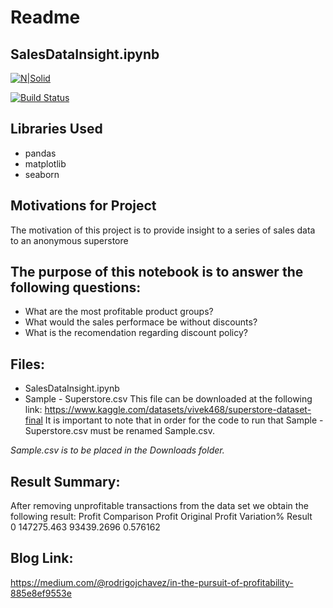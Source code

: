 # Readme
## SalesDataInsight.ipynb

[![N|Solid](https://cldup.com/dTxpPi9lDf.thumb.png)](https://nodesource.com/products/nsolid)

[![Build Status](https://travis-ci.org/joemccann/dillinger.svg?branch=master)](https://travis-ci.org/joemccann/dillinger)
## Libraries Used
- pandas
- matplotlib
- seaborn
## Motivations for Project
The motivation of this project is to provide insight to a series of sales data to an anonymous superstore
## The purpose of this notebook is to answer the following questions:

- What are the most profitable product groups?
- What would the sales performace be without discounts?
- What is the recomendation regarding discount policy?

## Files:
- SalesDataInsight.ipynb 
- Sample - Superstore.csv
This file can be downloaded at the following link:
https://www.kaggle.com/datasets/vivek468/superstore-dataset-final 
It is important to note that in order for the code to run that Sample - Superstore.csv must be renamed Sample.csv.

_Sample.csv is to be placed in the Downloads folder._

## Result Summary:
After removing unprofitable transactions from the data set we obtain the following result:
Profit Comparison
            Profit  Original Profit  Variation%
Result                                         
0       147275.463       93439.2696    0.576162

## Blog Link:
  https://medium.com/@rodrigojchavez/in-the-pursuit-of-profitability-885e8ef9553e
 
